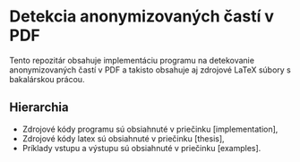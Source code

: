 # Detekcia anonymizovaných častí v PDF 

Tento repozitár obsahuje implementáciu programu na detekovanie anonymizovaných častí v PDF a takisto obsahuje aj zdrojové LaTeX súbory s bakalárskou prácou.

## Hierarchia
- Zdrojové kódy programu sú obsiahnuté v priečinku [implementation], 
- Zdrojové kódy latex sú obsiahnuté v priečinku [thesis],
- Príklady vstupu a výstupu sú obsiahnuté v priečinku [examples].
